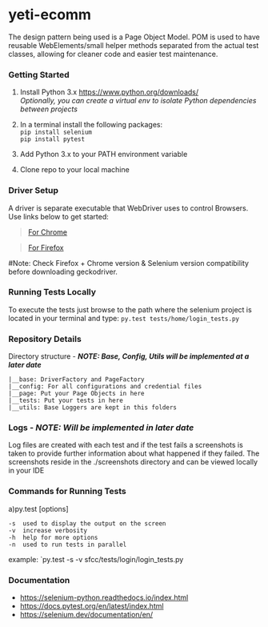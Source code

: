 # yeti-ecomm
The design pattern being used is a Page Object Model.  POM is used to have reusable WebElements/small helper methods separated from the actual test classes, allowing for cleaner code and easier test maintenance.

### Getting Started
1. Install Python 3.x
https://www.python.org/downloads/  
*Optionally, you can create a virtual env to isolate Python dependencies between projects*

2. In a terminal install the following packages:  
`pip install selenium`  
`pip install pytest`  

3. Add Python 3.x to your PATH environment variable
4. Clone repo to your local machine

### Driver Setup
 A driver is separate executable that WebDriver uses to control Browsers.  Use links below to get started:
   > [For Chrome](https://sites.google.com/a/chromium.org/chromedriver/getting-started)

   > [For Firefox]( https://developer.mozilla.org/en-US/docs/Mozilla/QA/Marionette/WebDriver)
   	
#Note: Check Firefox + Chrome version & Selenium version compatibility before downloading geckodriver.

### Running Tests Locally
To execute the tests just browse to the path where the selenium project is located in your terminal and type:
`py.test tests/home/login_tests.py`

### Repository Details
Directory structure - ***NOTE: Base, Config, Utils will be implemented at a later date***
```
|__base: DriverFactory and PageFactory
|__config: For all configurations and credential files
|__page: Put your Page Objects in here
|__tests: Put your tests in here
|__utils: Base Loggers are kept in this folders
```

### Logs - ***NOTE:  Will be implemented in later date***
Log files are created with each test and if the test fails a screenshots is taken to  provide further information about what happened if they failed. The screenshots reside in the ./screenshots directory and can be viewed locally in your IDE

### Commands for Running Tests

a)py.test [options]

	-s	used to display the output on the screen	
	-v  increase verbosity
	-h	help for more options 
	-n 	used to run tests in parallel
  example: `py.test -s -v sfcc/tests/login/login_tests.py

### Documentation 
- https://selenium-python.readthedocs.io/index.html
- https://docs.pytest.org/en/latest/index.html
- https://selenium.dev/documentation/en/
